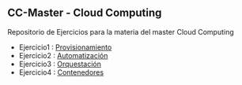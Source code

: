 ## CC-Master - Cloud Computing
Repositorio de Ejercicios para la materia del master Cloud Computing 

* Ejercicio1 : [Provisionamiento](https://github.com/daiaguirre979/CC-Master/tree/master/Ejercicios/provisionamiento.md])
* Ejercicio2 : [Automatización](https://github.com/daiaguirre979/CC-Master/tree/master/Ejercicios/automatización.md])
* Ejercicio3 : [Orquestación](https://github.com/daiaguirre979/CC-Master/tree/master/Ejercicios/orquestacion.md])
* Ejercicio4 : [Contenedores](https://github.com/daiaguirre979/CC-Master/tree/master/Ejercicios/contenedores.md])
